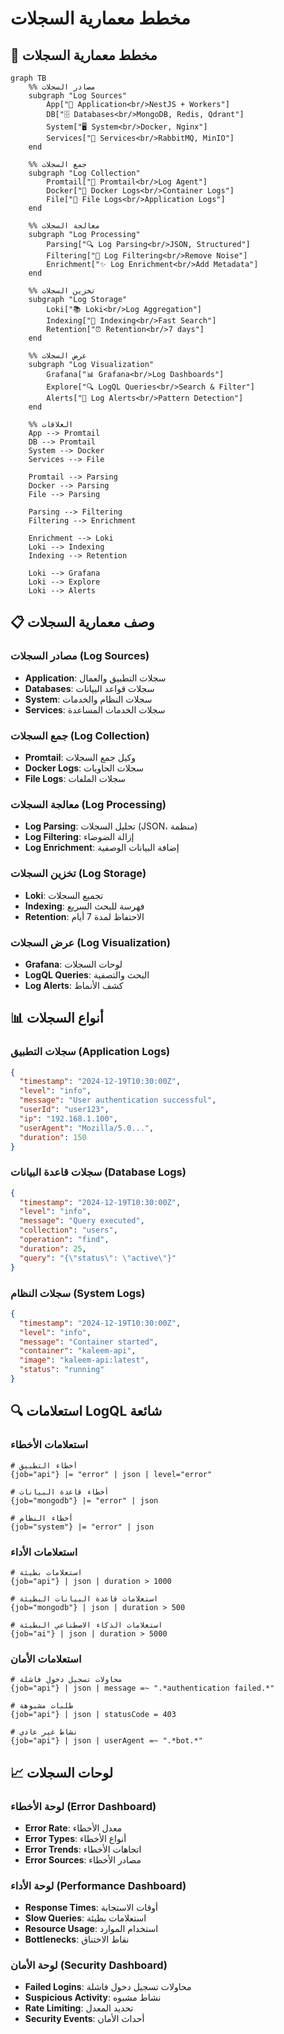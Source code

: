 # مخطط معمارية السجلات

## 📝 مخطط معمارية السجلات

```mermaid
graph TB
    %% مصادر السجلات
    subgraph "Log Sources"
        App["📱 Application<br/>NestJS + Workers"]
        DB["🗄️ Databases<br/>MongoDB, Redis, Qdrant"]
        System["🖥️ System<br/>Docker, Nginx"]
        Services["🔧 Services<br/>RabbitMQ, MinIO"]
    end

    %% جمع السجلات
    subgraph "Log Collection"
        Promtail["📝 Promtail<br/>Log Agent"]
        Docker["🐳 Docker Logs<br/>Container Logs"]
        File["📄 File Logs<br/>Application Logs"]
    end

    %% معالجة السجلات
    subgraph "Log Processing"
        Parsing["🔍 Log Parsing<br/>JSON, Structured"]
        Filtering["🔽 Log Filtering<br/>Remove Noise"]
        Enrichment["✨ Log Enrichment<br/>Add Metadata"]
    end

    %% تخزين السجلات
    subgraph "Log Storage"
        Loki["📚 Loki<br/>Log Aggregation"]
        Indexing["📇 Indexing<br/>Fast Search"]
        Retention["⏰ Retention<br/>7 days"]
    end

    %% عرض السجلات
    subgraph "Log Visualization"
        Grafana["📊 Grafana<br/>Log Dashboards"]
        Explore["🔍 LogQL Queries<br/>Search & Filter"]
        Alerts["🚨 Log Alerts<br/>Pattern Detection"]
    end

    %% العلاقات
    App --> Promtail
    DB --> Promtail
    System --> Docker
    Services --> File

    Promtail --> Parsing
    Docker --> Parsing
    File --> Parsing

    Parsing --> Filtering
    Filtering --> Enrichment

    Enrichment --> Loki
    Loki --> Indexing
    Indexing --> Retention

    Loki --> Grafana
    Loki --> Explore
    Loki --> Alerts
```

## 📋 وصف معمارية السجلات

### مصادر السجلات (Log Sources)

- **Application**: سجلات التطبيق والعمال
- **Databases**: سجلات قواعد البيانات
- **System**: سجلات النظام والخدمات
- **Services**: سجلات الخدمات المساعدة

### جمع السجلات (Log Collection)

- **Promtail**: وكيل جمع السجلات
- **Docker Logs**: سجلات الحاويات
- **File Logs**: سجلات الملفات

### معالجة السجلات (Log Processing)

- **Log Parsing**: تحليل السجلات (JSON، منظمة)
- **Log Filtering**: إزالة الضوضاء
- **Log Enrichment**: إضافة البيانات الوصفية

### تخزين السجلات (Log Storage)

- **Loki**: تجميع السجلات
- **Indexing**: فهرسة للبحث السريع
- **Retention**: الاحتفاظ لمدة 7 أيام

### عرض السجلات (Log Visualization)

- **Grafana**: لوحات السجلات
- **LogQL Queries**: البحث والتصفية
- **Log Alerts**: كشف الأنماط

## 📊 أنواع السجلات

### سجلات التطبيق (Application Logs)

```json
{
  "timestamp": "2024-12-19T10:30:00Z",
  "level": "info",
  "message": "User authentication successful",
  "userId": "user123",
  "ip": "192.168.1.100",
  "userAgent": "Mozilla/5.0...",
  "duration": 150
}
```

### سجلات قاعدة البيانات (Database Logs)

```json
{
  "timestamp": "2024-12-19T10:30:00Z",
  "level": "info",
  "message": "Query executed",
  "collection": "users",
  "operation": "find",
  "duration": 25,
  "query": "{\"status\": \"active\"}"
}
```

### سجلات النظام (System Logs)

```json
{
  "timestamp": "2024-12-19T10:30:00Z",
  "level": "info",
  "message": "Container started",
  "container": "kaleem-api",
  "image": "kaleem-api:latest",
  "status": "running"
}
```

## 🔍 استعلامات LogQL شائعة

### استعلامات الأخطاء

```logql
# أخطاء التطبيق
{job="api"} |= "error" | json | level="error"

# أخطاء قاعدة البيانات
{job="mongodb"} |= "error" | json

# أخطاء النظام
{job="system"} |= "error" | json
```

### استعلامات الأداء

```logql
# استعلامات بطيئة
{job="api"} | json | duration > 1000

# استعلامات قاعدة البيانات البطيئة
{job="mongodb"} | json | duration > 500

# استعلامات الذكاء الاصطناعي البطيئة
{job="ai"} | json | duration > 5000
```

### استعلامات الأمان

```logql
# محاولات تسجيل دخول فاشلة
{job="api"} | json | message =~ ".*authentication failed.*"

# طلبات مشبوهة
{job="api"} | json | statusCode = 403

# نشاط غير عادي
{job="api"} | json | userAgent =~ ".*bot.*"
```

## 📈 لوحات السجلات

### لوحة الأخطاء (Error Dashboard)

- **Error Rate**: معدل الأخطاء
- **Error Types**: أنواع الأخطاء
- **Error Trends**: اتجاهات الأخطاء
- **Error Sources**: مصادر الأخطاء

### لوحة الأداء (Performance Dashboard)

- **Response Times**: أوقات الاستجابة
- **Slow Queries**: استعلامات بطيئة
- **Resource Usage**: استخدام الموارد
- **Bottlenecks**: نقاط الاختناق

### لوحة الأمان (Security Dashboard)

- **Failed Logins**: محاولات تسجيل دخول فاشلة
- **Suspicious Activity**: نشاط مشبوه
- **Rate Limiting**: تحديد المعدل
- **Security Events**: أحداث الأمان
